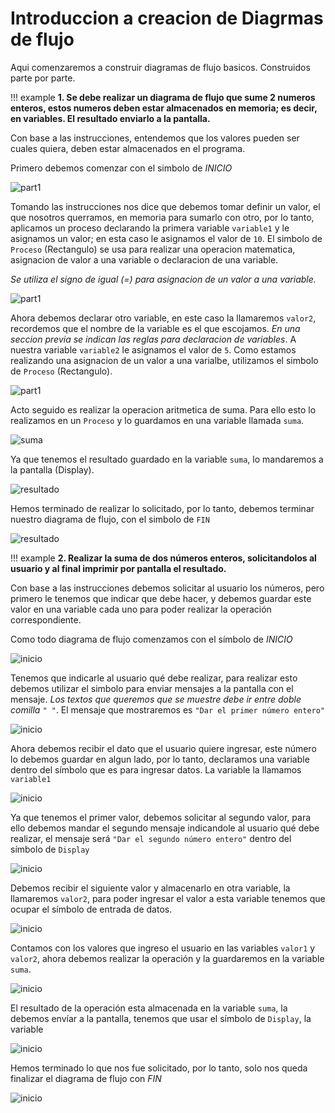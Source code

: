# Introduccion a creacion de Diagrmas de flujo

Aqui comenzaremos a construir diagramas de flujo basicos. Construidos parte por parte.

!!! example
    **1. Se debe realizar un diagrama de flujo que sume 2 numeros enteros, estos numeros deben estar almacenados en memoria; es decir, en variables. El resultado enviarlo a la pantalla.**

Con base a las instrucciones, entendemos que los valores pueden ser cuales quiera, deben estar almacenados en el programa.

Primero debemos comenzar con el simbolo de *INICIO*

![part1](./img/e1_p0.png)

Tomando las instrucciones nos dice que debemos tomar definir un valor, el que nosotros querramos, en memoria para sumarlo con otro, por lo tanto, aplicamos un proceso declarando la primera variable `variable1` y le asignamos un valor; en esta caso le asignamos el valor de `10`. El simbolo de `Proceso` (Rectangulo) se usa para realizar una operacion matematica, asignacion de valor a una variable o declaracion de una variable.

*Se utiliza el signo de igual (=) para asignacion de un valor a una variable.*

![part1](./img/e1_p1.png)

Ahora debemos declarar otro variable, en este caso la llamaremos `valor2`, recordemos que el nombre de la variable es el que escojamos. *En una seccion previa se indican las reglas para declaracion de variables*.
A nuestra variable `variable2` le asignamos el valor de `5`. Como estamos realizando una asignacion de un valor a una varialbe, utilizamos el simbolo de `Proceso` (Rectangulo).

![part1](./img/e1_p2.png)

Acto seguido es realizar la operacion aritmetica de suma. Para ello esto lo realizamos en un `Proceso` y lo guardamos en una variable llamada `suma`.

![suma](./img/e1_p3.png)

Ya que tenemos el resultado guardado en la variable `suma`, lo mandaremos a la pantalla (Display).

![resultado](./img/e1_p4.png)

Hemos terminado de realizar lo solicitado, por lo tanto, debemos terminar nuestro diagrama de flujo, con el simbolo de `FIN`

![resultado](./img/e1_p5.png)

!!! example
    **2. Realizar la suma de dos números enteros, solicitandolos al usuario y al final imprimir por pantalla el resultado.**

Con base a las instrucciones debemos solicitar al usuario los números, pero primero le tenemos que indicar que debe hacer, y debemos guardar este valor en una variable cada uno para poder realizar la operación correspondiente.

Como todo diagrama de flujo comenzamos con el símbolo de *INICIO*

![inicio](./img/e2_p1.png)

Tenemos que indicarle al usuario qué debe realizar, para realizar esto debemos utilizar el simbolo para enviar mensajes a la pantalla con el mensaje. *Los textos que queremos que se muestre debe ir entre doble comilla `" "`*. El mensaje que mostraremos es `"Dar el primer número entero"`

![inicio](./img/e2_p2.png)

Ahora debemos recibir el dato que el usuario quiere ingresar, este número lo debemos guardar en algun lado, por lo tanto, declaramos una variable dentro del símbolo que es para ingresar datos. La variable la llamamos `variable1`

![inicio](./img/e2_p3.png)

Ya que tenemos el primer valor, debemos solicitar al segundo valor, para ello debemos mandar el segundo mensaje indicandole al usuario qué debe realizar, el mensaje será `"Dar el segundo número entero"` dentro del símbolo de `Display`

![inicio](./img/e2_p4.png)

Debemos recibir el siguiente valor y almacenarlo en otra variable, la llamaremos `valor2`, para poder ingresar el valor a esta variable tenemos que ocupar el símbolo de entrada de datos.

![inicio](./img/e2_p5.png)

Contamos con los valores que ingreso el usuario en las variables `valor1` y `valor2`, ahora debemos realizar la operación y la guardaremos en la variable `suma`.

![inicio](./img/e2_p6.png)

El resultado de la operación esta almacenada en la variable `suma`, la debemos envíar a la pantalla, tenemos que usar el símbolo de `Display`, la variable

![inicio](./img/e2_p7.png)

Hemos terminado lo que nos fue solicitado, por lo tanto, solo nos queda finalizar el diagrama de flujo con *FIN*

![inicio](./img/e2_p8.png)